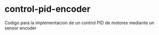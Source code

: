﻿control-pid-encoder
=======================
Codigo para la implementacion de un control PID de motores mediante un sensor encoder
